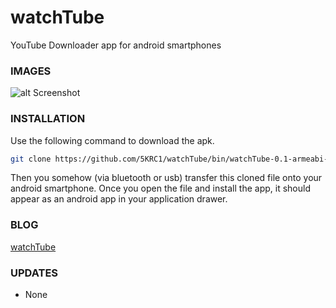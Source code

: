 # watchTube

YouTube Downloader app for android smartphones

### IMAGES

![alt Screenshot](https://github.com/5KRC1/README-assets/blob/master/images/watchTube_screenshot.png)

### INSTALLATION

Use the following command to download the apk.

```bash
git clone https://github.com/5KRC1/watchTube/bin/watchTube-0.1-armeabi-v7a-debug.apk
```

Then you somehow (via bluetooth or usb) transfer this cloned file onto your android smartphone. Once you open the file and install the app, it should appear as an android app in your application drawer.

### BLOG

[watchTube](https://dasadweb.tk/)

### UPDATES

- None
